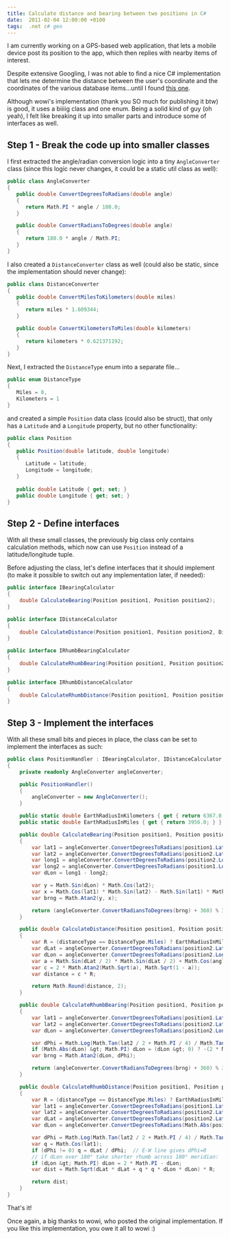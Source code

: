 ```yaml
---
title: Calculate distance and bearing between two positions in C#
date:  2011-02-04 12:00:00 +0100
tags:  .net c# geo
---
```


I am currently working on a GPS-based web application, that lets a mobile device
post its position to the app, which then replies with nearby items of interest.

Despite extensive Googling, I was not able to find a nice C# implementation that
lets me determine the distance between the user's coordinate and the coordinates
of the various database items...until I found [this one](http://myxaab.wordpress.com/2010/09/02/calculate-distance-bearing-between-geolocation/).

Although wowi's implementation (thank you SO much for publishing it btw) is good,
it uses a biiiig class and one enum. Being a solid kind of guy (oh yeah), I felt
like breaking it up into smaller parts and introduce some of interfaces as well.


## Step 1 - Break the code up into smaller classes

I first extracted the angle/radian conversion logic into a tiny `AngleConverter`
class (since this logic never changes, it could be a static util class as well):

```csharp
public class AngleConverter
{
   public double ConvertDegreesToRadians(double angle)
   {
      return Math.PI * angle / 180.0;
   }	

   public double ConvertRadiansToDegrees(double angle)
   {
      return 180.0 * angle / Math.PI;
   }
}
```

I also created a `DistanceConverter` class as well (could also be static, since
the implementation should never change):

```csharp
public class DistanceConverter
{
   public double ConvertMilesToKilometers(double miles)
   {
      return miles * 1.609344;
   }	

   public double ConvertKilometersToMiles(double kilometers)
   {
      return kilometers * 0.621371192;
   }
}
```

Next, I extracted the `DistanceType` enum into a separate file...

```csharp
public enum DistanceType
{
   Miles = 0,
   Kilometers = 1
}
```

and created a simple `Position` data class (could also be struct), that only has
a `Latitude` and a `Longitude` property, but no other functionality:

```csharp
public class Position
{
   public Position(double latitude, double longitude)
   {
      Latitude = latitude;
      Longitude = longitude;
   }
	 
   public double Latitude { get; set; }
   public double Longitude { get; set; }
}
```


## Step 2 - Define interfaces

With all these small classes, the previously big class only contains calculation
methods, which now can use `Position` instead of a latitude/longitude tuple.

Before adjusting the class, let's define interfaces that it should implement (to
make it possible to switch out any implementation later, if needed):

```csharp
public interface IBearingCalculator
{
	double CalculateBearing(Position position1, Position position2);
}

public interface IDistanceCalculator
{
	double CalculateDistance(Position position1, Position position2, DistanceType distanceType1);
}

public interface IRhumbBearingCalculator
{
	double CalculateRhumbBearing(Position position1, Position position2);
}

public interface IRhumbDistanceCalculator
{
	double CalculateRhumbDistance(Position position1, Position position2, DistanceType distanceType);
}
```


## Step 3 - Implement the interfaces

With all these small bits and pieces in place, the class can be set to implement
the interfaces as such:

```csharp
public class PositionHandler : IBearingCalculator, IDistanceCalculator, IRhumbBearingCalculator, IRhumbDistanceCalculator
{
	private readonly AngleConverter angleConverter;

	public PositionHandler()
	{
		angleConverter = new AngleConverter();
	}

	public static double EarthRadiusInKilometers { get { return 6367.0; } }
	public static double EarthRadiusInMiles { get { return 3956.0; } }

	public double CalculateBearing(Position position1, Position position2)
	{
		var lat1 = angleConverter.ConvertDegreesToRadians(position1.Latitude);
		var lat2 = angleConverter.ConvertDegreesToRadians(position2.Latitude);
		var long1 = angleConverter.ConvertDegreesToRadians(position2.Longitude);
		var long2 = angleConverter.ConvertDegreesToRadians(position1.Longitude);
		var dLon = long1 - long2;

		var y = Math.Sin(dLon) * Math.Cos(lat2);
		var x = Math.Cos(lat1) * Math.Sin(lat2) - Math.Sin(lat1) * Math.Cos(lat2) * Math.Cos(dLon);
		var brng = Math.Atan2(y, x);

		return (angleConverter.ConvertRadiansToDegrees(brng) + 360) % 360;
	}

	public double CalculateDistance(Position position1, Position position2, DistanceType distanceType)
	{
		var R = (distanceType == DistanceType.Miles) ? EarthRadiusInMiles : EarthRadiusInKilometers;
		var dLat = angleConverter.ConvertDegreesToRadians(position2.Latitude) - angleConverter.ConvertDegreesToRadians(position1.Latitude);
		var dLon = angleConverter.ConvertDegreesToRadians(position2.Longitude) - angleConverter.ConvertDegreesToRadians(position1.Longitude);
		var a = Math.Sin(dLat / 2) * Math.Sin(dLat / 2) + Math.Cos(angleConverter.ConvertDegreesToRadians(position1.Latitude)) * Math.Cos(angleConverter.ConvertDegreesToRadians(position2.Latitude)) * Math.Sin(dLon / 2) * Math.Sin(dLon / 2);
		var c = 2 * Math.Atan2(Math.Sqrt(a), Math.Sqrt(1 - a));
		var distance = c * R;

		return Math.Round(distance, 2);
	}

	public double CalculateRhumbBearing(Position position1, Position position2)
	{
		var lat1 = angleConverter.ConvertDegreesToRadians(position1.Latitude);
		var lat2 = angleConverter.ConvertDegreesToRadians(position2.Latitude);
		var dLon = angleConverter.ConvertDegreesToRadians(position2.Longitude - position1.Longitude);

		var dPhi = Math.Log(Math.Tan(lat2 / 2 + Math.PI / 4) / Math.Tan(lat1 / 2 + Math.PI / 4));
		if (Math.Abs(dLon) &gt; Math.PI) dLon = (dLon &gt; 0) ? -(2 * Math.PI - dLon) : (2 * Math.PI + dLon);
		var brng = Math.Atan2(dLon, dPhi);

		return (angleConverter.ConvertRadiansToDegrees(brng) + 360) % 360;
	}

	public double CalculateRhumbDistance(Position position1, Position position2, DistanceType distanceType)
	{
		var R = (distanceType == DistanceType.Miles) ? EarthRadiusInMiles : EarthRadiusInKilometers;
		var lat1 = angleConverter.ConvertDegreesToRadians(position1.Latitude);
		var lat2 = angleConverter.ConvertDegreesToRadians(position2.Latitude);
		var dLat = angleConverter.ConvertDegreesToRadians(position2.Latitude - position1.Latitude);
		var dLon = angleConverter.ConvertDegreesToRadians(Math.Abs(position2.Longitude - position1.Longitude));

		var dPhi = Math.Log(Math.Tan(lat2 / 2 + Math.PI / 4) / Math.Tan(lat1 / 2 + Math.PI / 4));
		var q = Math.Cos(lat1);
		if (dPhi != 0) q = dLat / dPhi;  // E-W line gives dPhi=0
		// if dLon over 180° take shorter rhumb across 180° meridian:
		if (dLon &gt; Math.PI) dLon = 2 * Math.PI - dLon;
		var dist = Math.Sqrt(dLat * dLat + q * q * dLon * dLon) * R;

		return dist;
	}
}
```

That's it!

Once again, a big thanks to wowi, who posted the original implementation. If you 
like this implementation, you owe it all to wowi :)



